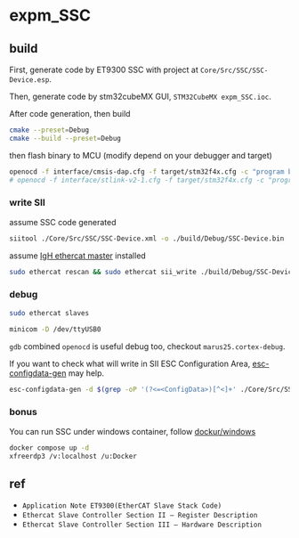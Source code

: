 # expm_SSC

## build

First, generate code by ET9300 SSC with project at `Core/Src/SSC/SSC-Device.esp`.

Then, generate code by stm32cubeMX GUI, `STM32CubeMX expm_SSC.ioc`.

After code generation, then build

```bash
cmake --preset=Debug
cmake --build --preset=Debug
```

then flash binary to MCU (modify depend on your debugger and target)

```bash
openocd -f interface/cmsis-dap.cfg -f target/stm32f4x.cfg -c "program build/Debug/expm_SSC.elf verify reset exit"
# openocd -f interface/stlink-v2-1.cfg -f target/stm32f4x.cfg -c "program build/Debug/expm_SSC.elf verify reset exit"
```

### write SII

assume SSC code generated

```bash
siitool ./Core/Src/SSC/SSC-Device.xml -o ./build/Debug/SSC-Device.bin
```

assume [IgH ethercat master](https://gitlab.com/etherlab.org/ethercat) installed

```bash
sudo ethercat rescan && sudo ethercat sii_write ./build/Debug/SSC-Device.bin
```

### debug

```bash
sudo ethercat slaves
```

```bash
minicom -D /dev/ttyUSB0
```

`gdb` combined `openocd` is useful debug too, checkout `marus25.cortex-debug`.

If you want to check what will write in SII ESC Configuration Area, [esc-configdata-gen](https://github.com/existedinnettw/esc-configdata-gen) may help.

```bash
esc-configdata-gen -d $(grep -oP '(?<=<ConfigData>)[^<]+' ./Core/Src/SSC/SSC-Device.xml)
```

### bonus

You can run SSC under windows container, follow [dockur/windows](https://github.com/dockur/windows?tab=readme-ov-file)

```bash
docker compose up -d
xfreerdp3 /v:localhost /u:Docker
```

## ref

* `Application Note ET9300(EtherCAT Slave Stack Code)`
* `Ethercat Slave Controller Section II – Register Description`
* `Ethercat Slave Controller Section III – Hardware Description`

